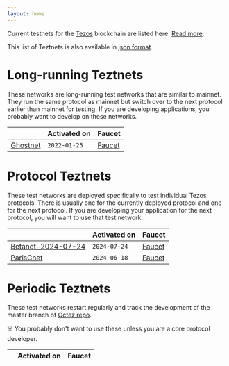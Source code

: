 ```yaml
---
layout: home
---
```


Current testnets for the [Tezos](https://tezos.com) blockchain are listed here. [Read more](about/).

This list of Teztnets is also available in [json format](https://teztnets.com/teztnets.json).

# Long-running Teztnets

These networks are long-running test networks that are similar to mainnet. They run the same protocol as mainnet but switch over to the next protocol earlier than mainnet for testing. If you are developing applications, you probably want to develop on these networks.

| | Activated on | Faucet |
|-------|---------------------|--|
| [Ghostnet](/ghostnet-about) | `2022-01-25` | [Faucet](https://faucet.ghostnet.teztnets.com) |



# Protocol Teztnets

These test networks are deployed specifically to test individual Tezos protocols. There is usually one for the currently deployed protocol and one for the next protocol. If you are developing your application for the next protocol, you will want to use that test network.

| | Activated on | Faucet |
|-------|---------------------|--|
| [Betanet-2024-07-24](/betanet-2024-07-24-about) | `2024-07-24` | [Faucet](https://faucet.betanet-2024-07-24.teztnets.com) |
| [ParisCnet](/pariscnet-about) | `2024-06-18` | [Faucet](https://faucet.pariscnet.teztnets.com) |



# Periodic Teztnets

These test networks restart regularly and track the development of the master branch of [Octez repo](https://gitlab.com/tezos/tezos/).
 
☠️ You probably don't want to use these unless you are a core protocol developer.

| | Activated on | Faucet |
|-------|---------------------|--|



